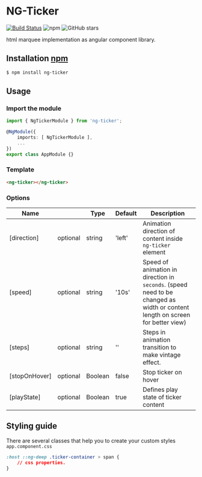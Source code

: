 # NG-Ticker

[![Build Status](https://travis-ci.com/dheeraj237/ng-ticker.svg?branch=master)](https://travis-ci.com/dheeraj237/ng-ticker)
![npm](https://img.shields.io/npm/dw/ng-ticker)
![GitHub stars](https://img.shields.io/github/stars/dheeraj237/ng-ticker?style=social)

html marquee implementation as angular component library.

## Installation [npm](https://www.npmjs.com/package/ng-ticker)

```html
$ npm install ng-ticker
```

## Usage

### Import the module

```typescript
import { NgTickerModule } from 'ng-ticker';

@NgModule({
    imports: [ NgTickerModule ],
    ...
})
export class AppModule {}
```

### Template

```html
<ng-ticker></ng-ticker>
```

### Options

| Name          |          | Type    | Default | Description                                                                                                                   |
| ------------- | -------- | ------- | ------- | ----------------------------------------------------------------------------------------------------------------------------- |
| [direction]   | optional | string  | 'left'  | Animation direction of content inside `ng-ticker` element                                                                     |
| [speed]       | optional | string  | '10s'   | Speed of animation in direction in `seconds`. (speed need to be changed as width or content length on screen for better view) |
| [steps]       | optional | string  | ''      | Steps in animation transition to make vintage effect.                                                                         |
| [stopOnHover] | optional | Boolean | false   | Stop ticker on hover                                                                                                          |
| [playState]   | optional | Boolean | true    | Defines play state of ticker content                                                                                          |

## Styling guide

There are several classes that help you to create your custom styles
`app.component.css`

```css
:host ::ng-deep .ticker-container > span {
    // css properties.
}
```

